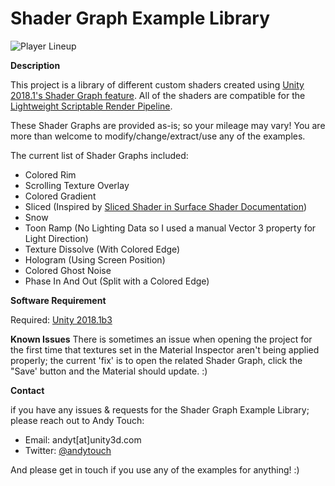 # Shader Graph Example Library

![Player Lineup](https://i.imgur.com/kASJxN1.png)

**Description**

This project is a library of different custom shaders created using [Unity 2018.1's Shader Graph feature](https://forum.unity.com/threads/feedback-wanted-shader-graph.511960/). All of the shaders are compatible for the [Lightweight Scriptable Render Pipeline](https://forum.unity.com/threads/feedback-wanted-scriptable-render-pipelines.470095/).

These Shader Graphs are provided as-is; so your mileage may vary! You are more than welcome to modify/change/extract/use any of the examples.

The current list of Shader Graphs included:
- Colored Rim
- Scrolling Texture Overlay
- Colored Gradient
- Sliced (Inspired by 
[Sliced Shader in Surface Shader Documentation](https://docs.unity3d.com/Manual/SL-SurfaceShaderExamples.html))
- Snow
- Toon Ramp (No Lighting Data so I used a manual Vector 3 property for Light Direction)
- Texture Dissolve (With Colored Edge)
- Hologram (Using Screen Position)
- Colored Ghost Noise
- Phase In And Out (Split with a Colored Edge)


**Software Requirement**

Required: [Unity 2018.1b3](https://unity3d.com/unity/beta/unity2018.1.0b3)

**Known Issues**
There is sometimes an issue when opening the project for the first time that textures set in the Material Inspector aren't being applied properly; the current 'fix' is to open the related Shader Graph, click the "Save' button and the Material should update. :)


**Contact**

if you have any issues & requests for the Shader Graph Example Library; please reach out to Andy Touch:
- Email: andyt[at]unity3d.com
- Twitter: [@andytouch](https://twitter.com/andytouch)

And please get in touch if you use any of the examples for anything! :)
